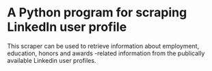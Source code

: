 # A Python program for scraping LinkedIn user profile
This scraper can be used to retrieve information about employment, education, honors and awards -related information from the publically available Linkedin user profiles.
